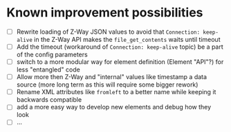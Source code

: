 # Known improvement possibilities

- [ ] Rewrite loading of Z-Way JSON values to avoid that `Connection: keep-alive` in the Z-Way API makes the `file_get_contents` waits until timeout
- [ ] Add the timeout (workaround of `Connection: keep-alive` topic) be a part of the config parameters
- [ ] switch to a more modular way for element definition (Element "API"?) for less "entangled" code
- [ ] Allow more then Z-Way and "internal" values like timestamp a data source (more long term as this will require some bigger rework)
- [ ] Rename XML attributes like `fromleft` to a better name while keeping it backwards compatible
- [ ] add a more easy way to develop new elements and debug how they look
- [ ] ...
